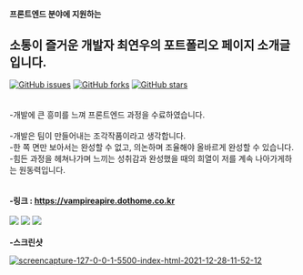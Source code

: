#### 프론트엔드 분야에 지원하는  
## 소통이 즐거운 개발자 최연우의 포트폴리오 페이지 소개글입니다.
<a href="https://github.com/shinyluck12/yw_portfolio/issues"><img alt="GitHub issues" src="https://img.shields.io/github/issues/shinyluck12/yw_portfolio"></a>
<a href="https://github.com/shinyluck12/yw_portfolio/network"><img alt="GitHub forks" src="https://img.shields.io/github/forks/shinyluck12/yw_portfolio"></a>
<a href="https://github.com/shinyluck12/yw_portfolio/stargazers"><img alt="GitHub stars" src="https://img.shields.io/github/stars/shinyluck12/yw_portfolio"></a>
<br>
<br>
<br>
-개발에 큰 흥미를 느껴 프론트엔드 과정을 수료하였습니다.
<br>
<br>
-개발은 팀이 만들어내는 조각작품이라고 생각합니다.
<br>
-한 쪽 면만 보아서는 완성할 수 없고, 의논하며 조율해야 올바르게 완성할 수 있습니다.
<br>
-힘든 과정을 헤쳐나가며 느끼는 성취감과 완성했을 때의 희열이 저를 계속 나아가게하는 원동력입니다.
<br>
<br>
<br>
__-링크 : https://vampireapire.dothome.co.kr__
<br>
<br>
<img src="https://img.shields.io/badge/Skill-html-orange">
<img src="https://img.shields.io/badge/Skill-css-green">
<img src="https://img.shields.io/badge/Skill-jQuery-blue">
<br>
<br>
__-스크린샷__

<a href="https://ibb.co/J3Njm7H"><img src="https://i.ibb.co/tLSpQsD/screencapture-127-0-0-1-5500-index-html-2021-12-28-11-52-12.png" alt="screencapture-127-0-0-1-5500-index-html-2021-12-28-11-52-12" border="0"></a>
